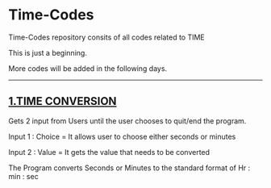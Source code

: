# Time-Codes

Time-Codes repository consits of all codes related to TIME

This is just a beginning.

More codes will be added in the following days.

---
## [1.TIME CONVERSION](https://github.com/srilakshmiimhskalirs/Time-Codes/blob/master/Time%20Conversion%20.py)

Gets 2 input from Users until the user chooses to quit/end the program.

Input 1 : Choice = It allows user to choose either seconds or minutes

Input 2 : Value = It gets the value that needs to be converted

The Program converts Seconds or Minutes to the standard format of 
Hr : min : sec
